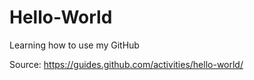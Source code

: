 # Hello-World
Learning how to use my GitHub


Source: https://guides.github.com/activities/hello-world/


